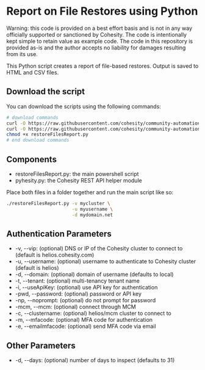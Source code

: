 # Report on File Restores using Python

Warning: this code is provided on a best effort basis and is not in any way officially supported or sanctioned by Cohesity. The code is intentionally kept simple to retain value as example code. The code in this repository is provided as-is and the author accepts no liability for damages resulting from its use.

This Python script creates a report of file-based restores. Output is saved to HTML and CSV files.

## Download the script

You can download the scripts using the following commands:

```bash
# download commands
curl -O https://raw.githubusercontent.com/cohesity/community-automation-samples/main/reports/python/restoreFilesReport/restoreFilesReport.py
curl -O https://raw.githubusercontent.com/cohesity/community-automation-samples/main/python/pyhesity.py
chmod +x restoreFilesReport.py
# end download commands
```

## Components

* restoreFilesReport.py: the main powershell script
* pyhesity.py: the Cohesity REST API helper module

Place both files in a folder together and run the main script like so:

```bash
./restoreFilesReport.py -v mycluster \
                        -u myusername \
                        -d mydomain.net
```

## Authentication Parameters

* -v, --vip: (optional) DNS or IP of the Cohesity cluster to connect to (default is helios.cohesity.com)
* -u, --username: (optional) username to authenticate to Cohesity cluster (default is helios)
* -d, --domain: (optional) domain of username (defaults to local)
* -t, --tenant: (optional) multi-tenancy tenant name
* -i, --useApiKey: (optional) use API key for authentication
* -pwd, --password: (optional) password or API key
* -np, --noprompt: (optional) do not prompt for password
* -mcm, --mcm: (optional) connect through MCM
* -c, --clustername: (optional) helios/mcm cluster to connect to
* -m, --mfacode: (optional) MFA code for authentication
* -e, --emailmfacode: (optional) send MFA code via email

## Other Parameters

* -d, --days: (optional) number of days to inspect (defaults to 31)
